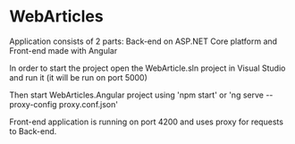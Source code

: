 # WebArticles

Application consists of 2 parts: Back-end on ASP.NET Core platform and Front-end made with Angular

In order to start the project open the WebArticle.sln project in Visual Studio and run it (it will be run on port 5000)

Then start WebArticles.Angular project using 'npm start' or 'ng serve --proxy-config proxy.conf.json'

Front-end application is running on port 4200 and uses proxy for requests to Back-end.

